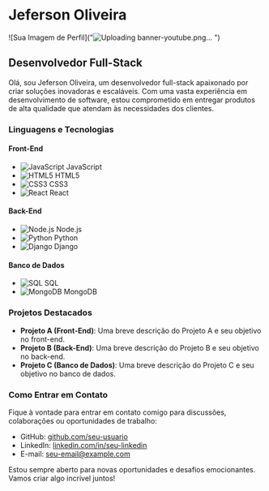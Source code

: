 # Jeferson Oliveira
![Sua Imagem de Perfil]("![Uploading banner-youtube.png…]()
")

## Desenvolvedor Full-Stack

Olá, sou Jeferson Oliveira, um desenvolvedor full-stack apaixonado por criar soluções inovadoras e escaláveis. Com uma vasta experiência em desenvolvimento de software, estou comprometido em entregar produtos de alta qualidade que atendam às necessidades dos clientes.

### Linguagens e Tecnologias

#### Front-End
- ![JavaScript](https://via.placeholder.com/15/F7DF1E/000000?text=+) JavaScript
- ![HTML5](https://via.placeholder.com/15/E34F26/000000?text=+) HTML5
- ![CSS3](https://via.placeholder.com/15/1572B6/000000?text=+) CSS3
- ![React](https://via.placeholder.com/15/61DAFB/000000?text=+) React

#### Back-End
- ![Node.js](https://via.placeholder.com/15/68A063/000000?text=+) Node.js
- ![Python](https://via.placeholder.com/15/3776AB/000000?text=+) Python
- ![Django](https://via.placeholder.com/15/3776AB/000000?text=+) Django

#### Banco de Dados
- ![SQL](https://via.placeholder.com/15/000080/000000?text=+) SQL
- ![MongoDB](https://via.placeholder.com/15/47A248/000000?text=+) MongoDB

### Projetos Destacados

- **Projeto A (Front-End)**: Uma breve descrição do Projeto A e seu objetivo no front-end.
- **Projeto B (Back-End)**: Uma breve descrição do Projeto B e seu objetivo no back-end.
- **Projeto C (Banco de Dados)**: Uma breve descrição do Projeto C e seu objetivo no banco de dados.

### Como Entrar em Contato

Fique à vontade para entrar em contato comigo para discussões, colaborações ou oportunidades de trabalho:

- GitHub: [github.com/seu-usuario](https://github.com/seu-usuario)
- LinkedIn: [linkedin.com/in/seu-linkedin](https://www.linkedin.com/in/seu-linkedin)
- E-mail: seu-email@example.com

Estou sempre aberto para novas oportunidades e desafios emocionantes. Vamos criar algo incrível juntos!
